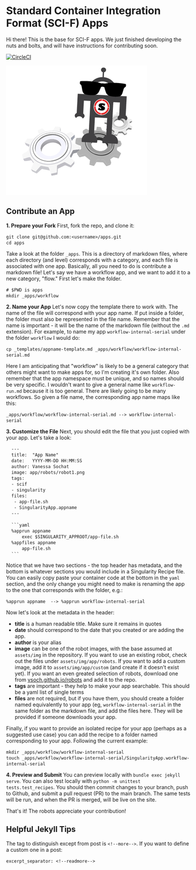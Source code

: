 # Standard Container Integration Format (SCI-F) Apps

Hi there! This is the base for SCI-F apps. We just finished developing the nuts
and bolts, and will have instructions for contributing soon.

[![CircleCI](https://circleci.com/gh/containers-ftw/apps.svg?style=svg)](https://circleci.com/gh/containers-ftw/apps)

![robot](assets/img/app/robots/robot18.png)


## Contribute an App

**1. Prepare your Fork**
First, fork the repo, and clone it:

```
git clone git@github.com:<username>/apps.git
cd apps
```

Take a look at the folder `_apps`. This is a directory of markdown files, where each directory (and level) corresponds with a category, and each file is associated with one app. Basically, all you need to do is contribute a markdown file! Let's say we have a workflow app, and we want to add it to a new category, "flow." First let's make the folder.


```
# $PWD is apps
mkdir _apps/workflow
```

**2. Name your App**
Let's now copy the template there to work with. The name of the file will correspond with your app name. If put inside a folder, the folder must also be represented in the file name. Remember that the name is important - it will be the name of the markdown file (without the `.md` extension). For example, to name my app `workflow-internal-serial` under the folder `workflow` I would do:

```
cp _templates/appname-template.md _apps/workflow/workflow-internal-serial.md
```

Here I am anticipating that "workflow" is likely to be a general category that others might want to make apps for, so I'm creating it's own folder. Also remember that the app namespace must be unique, and so names should be very specific. I wouldn't want to give a general name like `workflow-run.md` because it is too general. There are likely going to be many workflows. So given a file name, the corresponding app name maps like this:

```
_apps/workflow/workflow-internal-serial.md --> workflow-internal-serial
```

**3. Customize the File**
Next, you should edit the file that you just copied with your app. Let's take a look:

      ---
      title:  "App Name"
      date:   YYYY-MM-DD HH:MM:SS
      author: Vanessa Sochat
      image: app/robots/robot1.png
      tags: 
      - scif
      - singularity
      files:
       - app-file.sh
       - SingularityApp.appname
      ---

      ```yaml
      %apprun appname
          exec $SINGULARITY_APPROOT/app-file.sh
      %appfiles appname
          app-file.sh
      ```

Notice that we have two sections - the top header has metadata, and the bottom is whatever sections you would include in a Singularity Recipe file. You can easily copy paste your container code at the bottom in the `yaml` section, and the only change you might need to make is renaming the app to the one that corresponds with the folder, e.g.:

```
%apprun appname  --> %apprun workflow-internal-serial
```

Now let's look at the metadata in the header:

 - **title** is a human readable title. Make sure it remains in quotes
 - **date** should correspond to the date that you created or are adding the app.
 - **author** is your alias
 - **image** can be one of the robot images, with the base assumed at `assets/img` in the repository. If you want to use an existing robot, check out the files under `assets/img/app/robots`. If you want to add a custom image, add it to `assets/img/app/custom` (and create if it doesn't exist yet). If you want an even greated selection of robots, download one from [vsoch.github.io/robots](vsoch.github.io/robots) and add it to the repo.
 - **tags** are important - they help to make your app searchable. This should be a yaml list of single terms
 - **files** are not required, but if you have them, you should create a folder named equivalently to your app (eg, `workflow-internal-serial` in the same folder as the markdown file, and add the files here. They will be provided if someone downloads your app. 

Finally, if you want to provide an isolated recipe for your app (perhaps as a suggested use case) you can add the recipe to a folder named corresponding to your app. Following the current example:

```
mkdir _apps/workflow/workflow-internal-serial
touch _apps/workflow/workflow-internal-serial/SingularityApp.workflow-internal-serial
```

**4. Preview and Submit**
You can preview locally with `bundle exec jekyll serve`. You can also test locally with `python -m unittest tests.test_recipes`. You should then commit changes to your branch, push to Github, and submit a pull request (PR) to the main branch. The same tests will be run, and when the PR is merged, will be live on the site.

That's it! The robots appreciate your contribution!

## Helpful Jekyll Tips

The tag to distinguish except from post is `<!--more-->`. If you want to define
a custom one in a post:

```
excerpt_separator: <!--readmore-->
```
